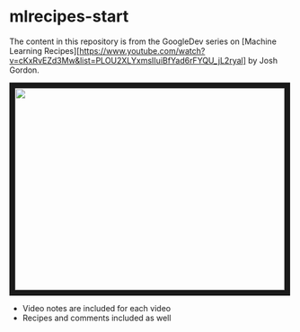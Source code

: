 # mlrecipes-start

The content in this repository is from the GoogleDev series on [Machine Learning Recipes][https://www.youtube.com/watch?v=cKxRvEZd3Mw&list=PLOU2XLYxmsIIuiBfYad6rFYQU_jL2ryal] by Josh Gordon.

<a href="https://www.youtube.com/watch?v=cKxRvEZd3Mw
" target="\_blank"><img src="http://img.youtube.com/vi/cKxRvEZd3Mw/0.jpg"
width="480" height="360" border="10" /></a>

- Video notes are included for each video
- Recipes and comments included as well
